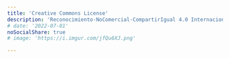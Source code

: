 ```yaml
---
title: 'Creative Commons License'
description: 'Reconocimiento-NoComercial-CompartirIgual 4.0 Internacional'
# date: '2022-07-01'
noSocialShare: true
# image: 'https://i.imgur.com/jfQu6XJ.png'

---
```

<LicenseCC/>



